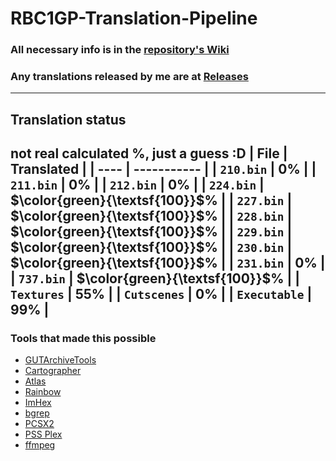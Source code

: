 # RBC1GP-Translation-Pipeline
### All necessary info is in the [repository's Wiki](https://github.com/igorciz777/RBC1GP-Translation-Pipeline/wiki)
### Any translations released by me are at [Releases](https://github.com/igorciz777/RBC1GP-Translation-Pipeline/releases)
---
## Translation status
not real calculated %, just a guess :D
| File | Translated |
| ---- | ----------- |
| `210.bin` |   0% |
| `211.bin` |   0% |
| `212.bin` |   0% |
| `224.bin` | $\color{green}{\textsf{100}}$% |
| `227.bin` | $\color{green}{\textsf{100}}$% |
| `228.bin` | $\color{green}{\textsf{100}}$% |
| `229.bin` | $\color{green}{\textsf{100}}$% |
| `230.bin` | $\color{green}{\textsf{100}}$% |
| `231.bin` |   0% |
| `737.bin` | $\color{green}{\textsf{100}}$% |
| `Textures` |  55% |
| `Cutscenes` |   0% |
| `Executable` |  99% |
---
### Tools that made this possible
- [GUTArchiveTools](https://github.com/igorciz777/GUTArchiveTools)
- [Cartographer](https://www.romhacking.net/utilities/647/)
- [Atlas](https://www.romhacking.net/utilities/224/)
- [Rainbow](https://github.com/marco-calautti/Rainbow)
- [ImHex](https://github.com/WerWolv/ImHex)
- [bgrep](https://github.com/nneonneo/bgrep)
- [PCSX2](https://github.com/PCSX2/pcsx2)
- [PSS Plex](https://www.zophar.net/utilities/ps2util/pss-plex.html)
- [ffmpeg](https://www.ffmpeg.org/)
